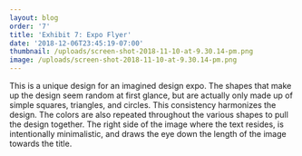 ```yaml
---
layout: blog
order: '7'
title: 'Exhibit 7: Expo Flyer'
date: '2018-12-06T23:45:19-07:00'
thumbnail: /uploads/screen-shot-2018-11-10-at-9.30.14-pm.png
image: /uploads/screen-shot-2018-11-10-at-9.30.14-pm.png
---
```

This is a unique design for an imagined design expo. The shapes that make up the design seem random at first glance, but are actually only made up of simple squares, triangles, and circles. This consistency harmonizes the design. The colors are also repeated throughout the various shapes to pull the design together. The right side of the image where the text resides, is intentionally minimalistic, and draws the eye down the length of the image towards the title.
